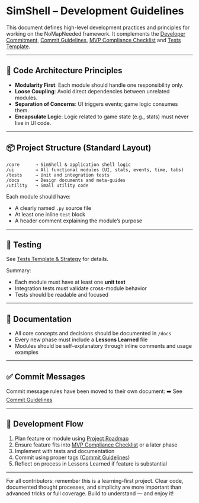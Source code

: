 # SimShell – Development Guidelines

This document defines high-level development practices and principles for working on the NoMapNeeded framework. It complements the [Developer Commitment](./DEVELOPER_COMMITMENT.md), [Commit Guidelines](./COMMIT_GUIDELINES.md), [MVP Compliance Checklist](./MVP_COMPLIANCE_CHECKLIST.md) and [Tests Template](./TESTS_TEMPLATE.md).

---

## 🧱 Code Architecture Principles

- **Modularity First**: Each module should handle one responsibility only.
- **Loose Coupling**: Avoid direct dependencies between unrelated modules.
- **Separation of Concerns**: UI triggers events; game logic consumes them.
- **Encapsulate Logic**: Logic related to game state (e.g., stats) must never live in UI code.

---

## 📦 Project Structure (Standard Layout)

```
/core      → SimShell & application shell logic
/ui        → All functional modules (UI, stats, events, time, tabs)
/tests     → Unit and integration tests
/docs      → Design documents and meta-guides
/utility   → Small utility code
```

Each module should have:
- A clearly named `.py` source file
- At least one inline `test` block
- A header comment explaining the module’s purpose

---

## 🧪 Testing

See [Tests Template & Strategy](./TESTS_TEMPLATE.md) for details.

Summary:
- Each module must have at least one **unit test**
- Integration tests must validate cross-module behavior
- Tests should be readable and focused

---

## 📄 Documentation

- All core concepts and decisions should be documented in `/docs`
- Every new phase must include a **Lessons Learned** file
- Modules should be self-explanatory through inline comments and usage examples

---

## ✅ Commit Messages

Commit message rules have been moved to their own document:
➡️ See [Commit Guidelines](./COMMIT_GUIDELINES.md)

---

## 🧭 Development Flow

1. Plan feature or module using [Project Roadmap](./PROJECT_ROADMAP.md)
2. Ensure feature fits into [MVP Compliance Checklist](./MVP_COMPLIANCE_CHECKLIST.md) or a later phase
3. Implement with tests and documentation
4. Commit using proper tags ([Commit Guidelines](./COMMIT_GUIDELINES.md))
5. Reflect on process in Lessons Learned if feature is substantial

---

For all contributors: remember this is a learning-first project. Clear code, documented thought processes, and simplicity are more important than advanced tricks or full coverage. Build to understand — and enjoy it!